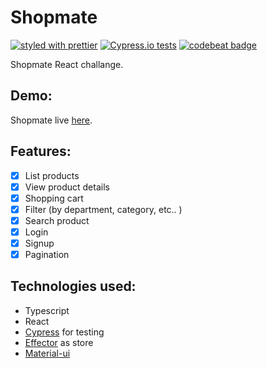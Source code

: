 # Shopmate

[![styled with prettier](https://img.shields.io/badge/styled_with-prettier-ff69b4.svg)](https://github.com/prettier/prettier)
[![Cypress.io tests](https://img.shields.io/badge/cypress.io-tests-green.svg)](https://cypress.io)
[![codebeat badge](https://codebeat.co/badges/367a5b5f-a39e-4778-ac44-0030cbfa26d1)](https://codebeat.co/projects/github-com-ghalex-shopmate-master)

Shopmate React challange.

## Demo:

Shopmate live [here](https://ghalex-shopmate.netlify.com/).

## Features:

- [x] List products
- [x] View product details
- [x] Shopping cart
- [x] Filter (by department, category, etc.. )
- [x] Search product
- [x] Login
- [x] Signup
- [x] Pagination

## Technologies used:

- Typescript
- React
- [Cypress](https://github.com/cypress-io/cypress) for testing
- [Effector](https://github.com/zerobias/effector) as store
- [Material-ui](https://material-ui.com)
